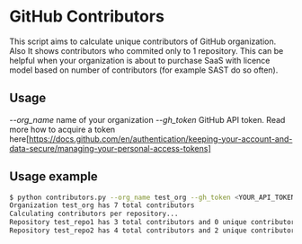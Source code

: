 # GitHub Contributors

This script aims to calculate unique contributors of GitHub organization. Also It shows contributors who commited only to 1 repository. This can be helpful when your organization is about to purchase SaaS with licence model based on number of contributors (for example SAST do so often).

## Usage

*--org_name* name of your organization
*--gh_token* GitHub API token. Read more how to acquire a token here[https://docs.github.com/en/authentication/keeping-your-account-and-data-secure/managing-your-personal-access-tokens]

## Usage example

```bash
$ python contributors.py --org_name test_org --gh_token <YOUR_API_TOKEN_HERE>
Organization test_org has 7 total contributors
Calculating contributors per repository...
Repository test_repo1 has 3 total contributors and 0 unique contributors: []
Repository test_repo2 has 4 total contributors and 2 unique contributors: ['user1', 'user2']
```